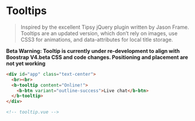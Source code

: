 # Tooltips

> Inspired by the excellent Tipsy jQuery plugin written by Jason Frame. Tooltips are an updated version,
  which don’t rely on images, use CSS3 for animations, and data-attributes for local title storage.

**Beta Warning: Tooltip is currently under re-development to align with Boostrap V4.beta
CSS and code changes. Positioning and placement are not yet working**

```html
<div id="app" class="text-center">
  <br><br>
  <b-tooltip content="Online!">
    <b-btn variant="outline-success">Live chat</b-btn>
  </b-tooltip>
</div>

<!-- tooltip.vue -->
```
